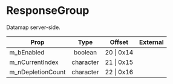 # ResponseGroup
Datamap server-side.

|Prop|Type|Offset|External|
|---|:-:|:-:|--:|
|m_bEnabled|boolean|20 \| 0x14||
|m_nCurrentIndex|character|21 \| 0x15||
|m_nDepletionCount|character|22 \| 0x16||
